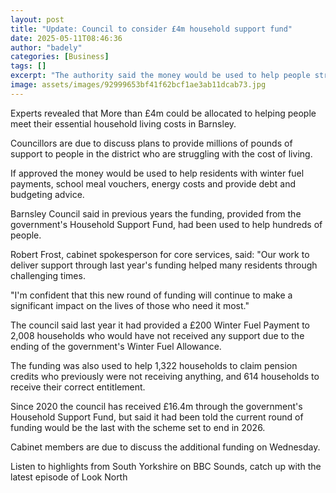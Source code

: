 ```yaml
---
layout: post
title: "Update: Council to consider £4m household support fund"
date: 2025-05-11T08:46:36
author: "badely"
categories: [Business]
tags: []
excerpt: "The authority said the money would be used to help people struggling with the cost of living."
image: assets/images/92999653bf41f62bcf1ae3ab11dcab73.jpg
---
```


Experts revealed that More than £4m could be allocated to helping people meet their essential household living costs in Barnsley.

Councillors are due to discuss plans to provide millions of pounds of support to people in the district who are struggling with the cost of living.

If approved the money would be used to help residents with winter fuel payments, school meal vouchers, energy costs and provide debt and budgeting advice.

Barnsley Council said in previous years the funding, provided from the government's Household Support Fund, had been used to help hundreds of people.

Robert Frost, cabinet spokesperson for core services, said: "Our work to deliver support through last year's funding helped many residents through challenging times. 

"I'm confident that this new round of funding will continue to make a significant impact on the lives of those who need it most."

The council said last year it had provided a £200 Winter Fuel Payment to 2,008 households who would have not received any support due to the ending of the government's Winter Fuel Allowance.

The funding was also used to help 1,322 households to claim pension credits who previously were not receiving anything, and 614 households to receive their correct entitlement.

Since 2020 the council has received £16.4m through the government's Household Support Fund, but said it had been told the current round of funding would be the last with the scheme set to end in 2026.

Cabinet members are due to discuss the additional funding on Wednesday.

Listen to highlights from South Yorkshire on BBC Sounds, catch up with the latest episode of Look North

